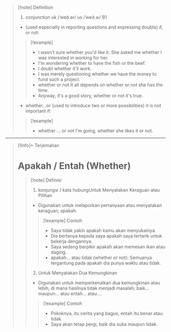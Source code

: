 >[!note] Definition
>1. conjunction
uk  /ˈweð.ər/ us  /ˈweð.ɚ/
B1
>- (used especially in reporting questions and expressing doubts) if, or not:
> > [!example] 
> > - I wasn't sure whether you'd like it.
> >   She asked me whether I was interested in working for her.
> > - I'm wondering whether to have the fish or the beef.
> > - I doubt whether it'll work.
> > - I was merely questioning whether we have the money to fund such a project.
> > - whether or not It all depends on whether or not she has the time.
> > - Anyway, it's a good story, whether or not it's true.
>- whether...or
>  (used to introduce two or more possibilities) it is not important if:
> > [!example] 
> > - whether ... or not I'm going, whether she likes it or not.

---

>[!info]+ Terjemahan
> # Apakah / Entah (Whether)
> > [!note] Definisi
> > 1. konjungsi / kata hubungUntuk Menyatakan Keraguan atau Pilihan
> > - Digunakan untuk melaporkan pertanyaan atau menyatakan keraguan; apakah.
> > > [!example] Contoh
> > > - Saya tidak yakin apakah kamu akan menyukainya.
> > > - Dia bertanya kepada saya apakah saya tertarik untuk bekerja dengannya.
> > > - Saya sedang berpikir apakah akan memesan ikan atau daging.
> > > - apakah... atau tidak (whether or not): Semuanya tergantung pada apakah dia punya waktu atau tidak.
> > 2. Untuk Menyatakan Dua Kemungkinan
> > - Digunakan untuk memperkenalkan dua kemungkinan atau lebih, di mana hasilnya tidak menjadi masalah; baik... maupun... atau entah... atau....
> > > [!example] Contoh
> > > - Pokoknya, itu cerita yang bagus, entah itu benar atau tidak.
> > > - Saya akan tetap pergi, baik dia suka maupun tidak.

